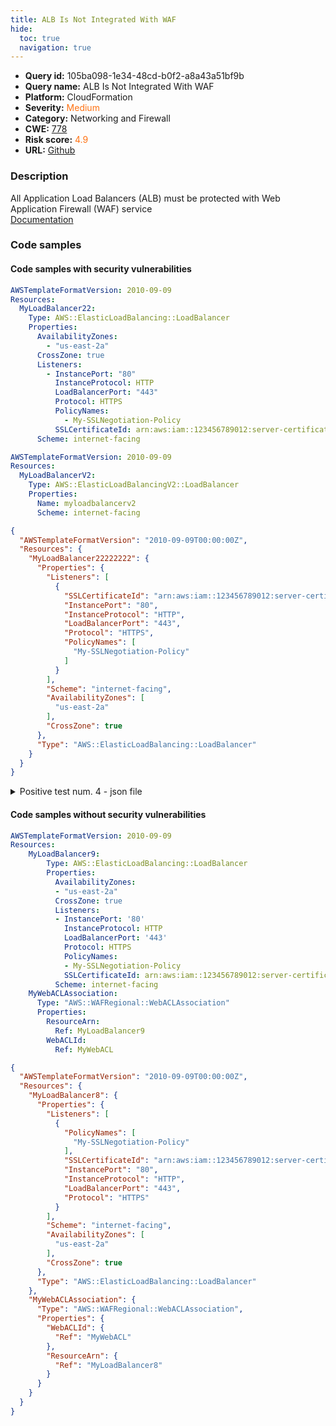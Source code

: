 ```yaml
---
title: ALB Is Not Integrated With WAF
hide:
  toc: true
  navigation: true
---
```


<style>
  .highlight .hll {
    background-color: #ff171742;
  }
  .md-content {
    max-width: 1100px;
    margin: 0 auto;
  }
</style>

-   **Query id:** 105ba098-1e34-48cd-b0f2-a8a43a51bf9b
-   **Query name:** ALB Is Not Integrated With WAF
-   **Platform:** CloudFormation
-   **Severity:** <span style="color:#ff7213">Medium</span>
-   **Category:** Networking and Firewall
-   **CWE:** <a href="https://cwe.mitre.org/data/definitions/778.html" onclick="newWindowOpenerSafe(event, 'https://cwe.mitre.org/data/definitions/778.html')">778</a>
-   **Risk score:** <span style="color:#ff7213">4.9</span>
-   **URL:** [Github](https://github.com/Checkmarx/kics/tree/master/assets/queries/cloudFormation/aws/alb_is_not_integrated_with_waf)

### Description
All Application Load Balancers (ALB) must be protected with Web Application Firewall (WAF) service<br>
[Documentation](https://docs.aws.amazon.com/AWSCloudFormation/latest/UserGuide/aws-resource-wafregional-webaclassociation.html)

### Code samples
#### Code samples with security vulnerabilities
```yaml title="Positive test num. 1 - yaml file" hl_lines="3"
AWSTemplateFormatVersion: 2010-09-09
Resources:
  MyLoadBalancer22:
    Type: AWS::ElasticLoadBalancing::LoadBalancer
    Properties:
      AvailabilityZones:
        - "us-east-2a"
      CrossZone: true
      Listeners:
        - InstancePort: "80"
          InstanceProtocol: HTTP
          LoadBalancerPort: "443"
          Protocol: HTTPS
          PolicyNames:
            - My-SSLNegotiation-Policy
          SSLCertificateId: arn:aws:iam::123456789012:server-certificate/my-server-certificate
      Scheme: internet-facing


```
```yaml title="Positive test num. 2 - yaml file" hl_lines="3"
AWSTemplateFormatVersion: 2010-09-09
Resources:
  MyLoadBalancerV2:
    Type: AWS::ElasticLoadBalancingV2::LoadBalancer
    Properties:
      Name: myloadbalancerv2
      Scheme: internet-facing

```
```json title="Positive test num. 3 - json file" hl_lines="4"
{
  "AWSTemplateFormatVersion": "2010-09-09T00:00:00Z",
  "Resources": {
    "MyLoadBalancer22222222": {
      "Properties": {
        "Listeners": [
          {
            "SSLCertificateId": "arn:aws:iam::123456789012:server-certificate/my-server-certificate",
            "InstancePort": "80",
            "InstanceProtocol": "HTTP",
            "LoadBalancerPort": "443",
            "Protocol": "HTTPS",
            "PolicyNames": [
              "My-SSLNegotiation-Policy"
            ]
          }
        ],
        "Scheme": "internet-facing",
        "AvailabilityZones": [
          "us-east-2a"
        ],
        "CrossZone": true
      },
      "Type": "AWS::ElasticLoadBalancing::LoadBalancer"
    }
  }
}

```
<details><summary>Positive test num. 4 - json file</summary>

```json hl_lines="4"
{
  "AWSTemplateFormatVersion": "2010-09-09T00:00:00Z",
  "Resources": {
    "MyLoadBalancerV22222": {
      "Type": "AWS::ElasticLoadBalancingV2::LoadBalancer",
      "Properties": {
        "Scheme": "internet-facing",
        "Name": "myloadbalancerv2"
      }
    }
  }
}

```
</details>


#### Code samples without security vulnerabilities
```yaml title="Negative test num. 1 - yaml file"
AWSTemplateFormatVersion: 2010-09-09
Resources:
    MyLoadBalancer9:
        Type: AWS::ElasticLoadBalancing::LoadBalancer
        Properties:
          AvailabilityZones:
          - "us-east-2a"
          CrossZone: true
          Listeners:
          - InstancePort: '80'
            InstanceProtocol: HTTP
            LoadBalancerPort: '443'
            Protocol: HTTPS
            PolicyNames:
            - My-SSLNegotiation-Policy
            SSLCertificateId: arn:aws:iam::123456789012:server-certificate/my-server-certificate
          Scheme: internet-facing
    MyWebACLAssociation:
      Type: "AWS::WAFRegional::WebACLAssociation"
      Properties:
        ResourceArn:
          Ref: MyLoadBalancer9
        WebACLId:
          Ref: MyWebACL

```
```json title="Negative test num. 2 - json file"
{
  "AWSTemplateFormatVersion": "2010-09-09T00:00:00Z",
  "Resources": {
    "MyLoadBalancer8": {
      "Properties": {
        "Listeners": [
          {
            "PolicyNames": [
              "My-SSLNegotiation-Policy"
            ],
            "SSLCertificateId": "arn:aws:iam::123456789012:server-certificate/my-server-certificate",
            "InstancePort": "80",
            "InstanceProtocol": "HTTP",
            "LoadBalancerPort": "443",
            "Protocol": "HTTPS"
          }
        ],
        "Scheme": "internet-facing",
        "AvailabilityZones": [
          "us-east-2a"
        ],
        "CrossZone": true
      },
      "Type": "AWS::ElasticLoadBalancing::LoadBalancer"
    },
    "MyWebACLAssociation": {
      "Type": "AWS::WAFRegional::WebACLAssociation",
      "Properties": {
        "WebACLId": {
          "Ref": "MyWebACL"
        },
        "ResourceArn": {
          "Ref": "MyLoadBalancer8"
        }
      }
    }
  }
}

```

